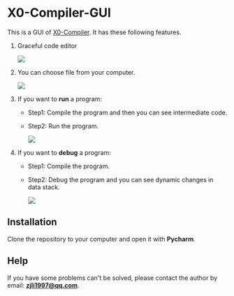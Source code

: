 # X0-Compiler-GUI

This is a GUI of [X0-Compiler](https://github.com/GooCoder/X0-Compiler). It has these following features.

1. Graceful code editor

   ![](https://github.com/GooCoder/X0-Compiler-GUI/blob/master/images/GIF1.gif)

2. You can choose file from your computer.

   ![](https://github.com/GooCoder/X0-Compiler-GUI/blob/master/images/GIF2.gif)

3. If you want to **run** a program:

   - Step1: Compile the program and then you can see intermediate code.

   - Step2: Run the program.

     ![](https://github.com/GooCoder/X0-Compiler-GUI/blob/master/images/GIF3.gif)

4. If you want to **debug** a program:

   - Step1: Compile the program.

   - Step2: Debug the program and you can see dynamic changes in data stack.

     ![](https://github.com/GooCoder/X0-Compiler-GUI/blob/master/images/GIF4.gif)


## Installation

Clone the repository to your computer and open it with **Pycharm**.

## Help

If you have some problems can't be solved, please contact the author by email: **zjli1997@qq.com**.